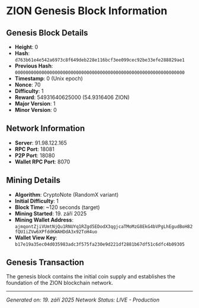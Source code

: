 # ZION Genesis Block Information

## Genesis Block Details
- **Height**: 0
- **Hash**: `d763b61e4e542a6973c8f649deb228e116bcf3ee099cec92be33efe288829ae1`
- **Previous Hash**: `0000000000000000000000000000000000000000000000000000000000000000`
- **Timestamp**: 0 (Unix epoch)
- **Nonce**: 70
- **Difficulty**: 1
- **Reward**: 54931640625000 (54.9316406 ZION)
- **Major Version**: 1
- **Minor Version**: 0

## Network Information
- **Server**: 91.98.122.165
- **RPC Port**: 18081
- **P2P Port**: 18080
- **Wallet RPC Port**: 8070

## Mining Details
- **Algorithm**: CryptoNote (RandomX variant)
- **Initial Difficulty**: 1
- **Block Time**: ~120 seconds (target)
- **Mining Started**: 19. září 2025
- **Mining Wallet Address**: `ajmqontZjiVUmtNjQu1RNUYq1RZgd5EDodX3qgjcaTMoMzG8EkG4bVPgLhEgudBoH82fQU1iZVw6XPfddKWAHDdA3x92ToH4uo`
- **Wallet View Key**: `b17e19a35ec04d035983adc3f575fa230e9d221df2881b67df51c6dfc4b09305`

## Genesis Transaction
The genesis block contains the initial coin supply and establishes the foundation of the ZION blockchain network.

---
*Generated on: 19. září 2025*
*Network Status: LIVE - Production*
